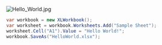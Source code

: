 ![Hello_World.jpg](http://download-codeplex.sec.s-msft.com/Download?ProjectName=closedxml&DownloadId=147085 "Hello_World.jpg")  

```c#
var workbook = new XLWorkbook();
var worksheet = workbook.Worksheets.Add("Sample Sheet");
worksheet.Cell("A1").Value = "Hello World!";
workbook.SaveAs("HelloWorld.xlsx");
```
